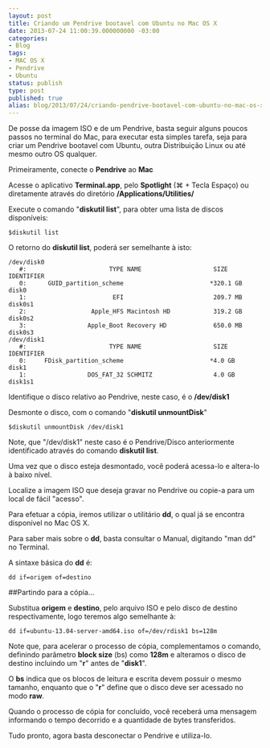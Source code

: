 ```yaml
---
layout: post
title: Criando um Pendrive bootavel com Ubuntu no Mac OS X
date: 2013-07-24 11:00:39.000000000 -03:00
categories:
- Blog
tags:
- MAC OS X
- Pendrive
- Ubuntu
status: publish
type: post
published: true
alias: blog/2013/07/24/criando-pendrive-bootavel-com-ubuntu-no-mac-os-x.html
---
```

De posse da imagem ISO e de um Pendrive, basta seguir alguns poucos passos no terminal do Mac, para executar esta simples tarefa, seja para criar um Pendrive bootavel com Ubuntu, outra Distribuição Linux ou até mesmo outro OS qualquer.

Primeiramente, conecte o **Pendrive** ao **Mac**

Acesse o aplicativo **Terminal.app**, pelo **Spotlight** (⌘ + Tecla Espaço) ou diretamente através do diretório **/Applications/Utilities/**

Execute o comando "**diskutil list**", para obter uma lista de discos disponíveis:

	$diskutil list

O retorno do **diskutil list**, poderá ser semelhante à isto:

	/dev/disk0
	   #:                       TYPE NAME                    SIZE       IDENTIFIER
	   0:      GUID_partition_scheme                        *320.1 GB   disk0
	   1:                        EFI                         209.7 MB   disk0s1
	   2:                  Apple_HFS Macintosh HD            319.2 GB   disk0s2
	   3:                 Apple_Boot Recovery HD             650.0 MB   disk0s3
	/dev/disk1
	   #:                       TYPE NAME                    SIZE       IDENTIFIER
	   0:     FDisk_partition_scheme                        *4.0 GB     disk1
	   1:                 DOS_FAT_32 SCHMITZ                 4.0 GB     disk1s1

Identifique o disco relativo ao Pendrive, neste caso, é o **/dev/disk1**

Desmonte o disco, com o comando "**diskutil unmountDisk**"

	$diskutil unmountDisk /dev/disk1

Note, que "/dev/disk1" neste caso é o Pendrive/Disco anteriormente identificado através do comando **diskutil list**.

Uma vez que o disco esteja desmontado, você poderá acessa-lo e altera-lo à baixo nível.

Localize a imagem ISO que deseja gravar no Pendrive ou copie-a para um local de fácil "acesso".

Para efetuar a cópia, iremos utilizar o utilitário **dd**, o qual já se encontra disponível no Mac OS X.

Para saber mais sobre o **dd**, basta consultar o Manual, digitando "man dd" no Terminal.

A sintaxe básica do **dd** é:

	dd if=origem of=destino

##Partindo para a cópia...

Substitua **origem** e **destino**, pelo arquivo ISO e pelo disco de destino respectivamente, logo teremos algo semelhante à:

	dd if=ubuntu-13.04-server-amd64.iso of=/dev/rdisk1 bs=128m

Note que, para acelerar o processo de cópia, complementamos o comando, definindo parâmetro **block size** (bs) como **128m** e alteramos o disco de destino incluindo um "**r**" antes de "**disk1**".

O **bs** indica que os blocos de leitura e escrita devem possuir o mesmo tamanho, enquanto que o "**r**" define que o disco deve ser acessado no modo **raw**.

Quando o processo de cópia for concluído, você receberá uma mensagem informando o tempo decorrido e a quantidade de bytes transferidos.

Tudo pronto, agora basta desconectar o Pendrive e utiliza-lo.